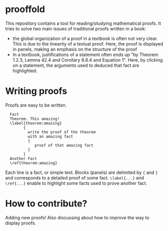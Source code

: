 # prooffold
This repository contains a tool for reading/studying mathematical proofs. It tries to solve two main issues of traditional proofs written in a book:
- the global organization of a proof in a textbook is often not very clear. This is due to the linearity of a textual proof. Here, the proof is displayed in panels, making an emphasis on the structure of the proof
- In a textbook, justifications of a statement often ends up "by Theorem 1.2.3, Lemma 42.4 and Corollary 8.8.4 and Equation 1". Here, by clicking on a statement, the arguments used to deduced that fact are highlighted.


# Writing proofs

Proofs are easy to be written. 

      Fact
      Theorem. This amazing!
      \label{theorem:amazing}
            {
              write the proof of the theorem
              with an amazing fact
              {
                 proof of that amazing fact
              }
            }
      Another Fact
      \ref{theorem:amazing}
      
      
Each line is a fact, or simple text. Blocks (panels) are delimited by `{` and `}` and corresponds to a detailed proof of some fact. `\label{...}` and `\ref{...}` enable to highlight some facts used to prove another fact.


# How to contribute?

Adding new proofs! Also discussing about how to improve the way to display proofs.
